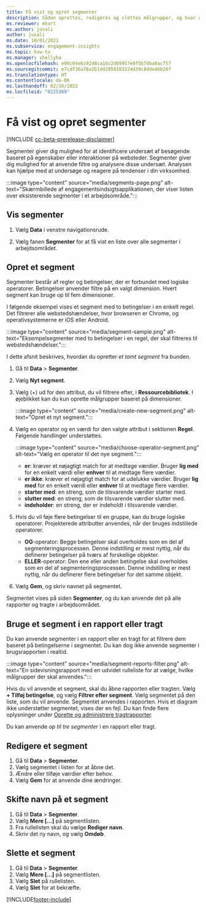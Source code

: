 ```yaml
---
title: Få vist og opret segmenter
description: Sådan oprettes, redigeres og slettes målgrupper, og hvor de skal bruges.
ms.reviewer: mhart
ms.author: jusali
author: jusali
ms.date: 10/01/2021
ms.subservice: engagement-insights
ms.topic: how-to
ms.manager: shellyha
ms.openlocfilehash: e99c04e6c92d8ca16c2d69957e0f5b7dba0ac757
ms.sourcegitcommit: e7cdf36a78a2b1dd2850183224d39c8dde46b26f
ms.translationtype: HT
ms.contentlocale: da-DK
ms.lasthandoff: 02/16/2022
ms.locfileid: "8225369"
---
```

# <a name="view-and-create-segments"></a>Få vist og opret segmenter

[!INCLUDE [cc-beta-prerelease-disclaimer](includes/cc-beta-prerelease-disclaimer.md)]

Segmenter giver dig mulighed for at identificere undersæt af besøgende baseret på egenskaber eller interaktioner på websteder. Segmenter giver dig mulighed for at anvende filtre og analysere disse undersæt. Analysen kan hjælpe med at undersøge og reagere på tendenser i din virksomhed. 

:::image type="content" source="media/segments-page.png" alt-text="Skærmbillede af engagementsindsigtsapplikationen, der viser listen over eksisterende segmenter i et arbejdsområde.":::

## <a name="view-segments"></a>Vis segmenter

1. Vælg **Data** i venstre navigationsrude. 

1. Vælg fanen **Segmenter** for at få vist en liste over alle segmenter i arbejdsområdet. 

## <a name="create-a-segment"></a>Opret et segment

Segmenter består af regler og betingelser, der er forbundet med logiske operatorer. Betingelser anvender filtre på en valgt dimension. Hvert segment kan bruge op til fem dimensioner.

I følgende eksempel vises et segment med to betingelser i en enkelt regel. Det filtrerer alle webstedshændelser, hvor browseren er Chrome, og operativsystemerne er iOS eller Android.

:::image type="content" source="media/segment-sample.png" alt-text="Eksempelsegmenter med to betingelser i en regel, der skal filtreres til webstedshændelser.":::

I dette afsnit beskrives, hvordan du opretter *et tomt segment* fra bunden.

1. Gå til **Data** > **Segmenter**.

1. Vælg **Nyt segment**.

1. Vælg (+) ud for den attribut, du vil filtrere efter, i **Ressourcebibliotek**. I øjeblikket kan du kun oprette målgrupper baseret på dimensioner.

   :::image type="content" source="media/create-new-segment.png" alt-text="Opret et nyt segment.":::

1. Vælg en operator og en værdi for den valgte attribut i sektionen **Regel**. Følgende handlinger understøttes.

   :::image type="content" source="media/choose-operator-segment.png" alt-text="Vælg en operator til det nye segment.":::

   - **er**: kræver et nøjagtigt match for at medtage værdier. Bruger **lig med** for en enkelt værdi eller **enhver** til at medtage flere værdier.
   - **er ikke**: kræver et nøjagtigt match for at udelukke værdier. Bruger **lig med** for en enkelt værdi eller **enhver** til at medtage flere værdier.
   - **starter med**: en streng, som de tilsvarende værdier starter med.
   - **slutter med**: en streng, som de tilsvarende værdier slutter med.
   - **indeholder**: en streng, der er indeholdt i tilsvarende værdier.

1. Hvis du vil føje flere betingelser til en gruppe, kan du bruge logiske operatorer. Projekterede attributter anvendes, når der bruges indstillede operatorer.
   - **OG**-operator: Begge betingelser skal overholdes som en del af segmenteringsprocessen. Denne indstilling er mest nyttig, når du definerer betingelser på tværs af forskellige objekter.
   - **ELLER**-operator: Den ene eller anden betingelse skal overholdes som en del af segmenteringsprocessen. Denne indstilling er mest nyttig, når du definerer flere betingelser for det samme objekt.

1. Vælg **Gem**, og skriv navnet på segmentet. 

Segmentet vises på siden **Segmenter**, og du kan anvende det på alle rapporter og tragte i arbejdsområdet.

## <a name="use-a-segment-in-a-report-or-funnel"></a>Bruge et segment i en rapport eller tragt

Du kan anvende segmenter i en rapport eller en tragt for at filtrere dem baseret på betingelserne i segmentet. Du kan dog ikke anvende segmenter i brugsrapporten i realtid.

:::image type="content" source="media/segment-reports-filter.png" alt-text="En sidevisningsrapport med en udvidet rulleliste for at vælge, hvilke målgrupper der skal anvendes.":::

Hvis du vil anvende et segment, skal du åbne rapporten eller tragten. Vælg **+ Tilføj betingelse**, og vælg **Filtrer efter segment**. Vælg segmentet på den liste, som du vil anvende. Segmentet anvendes i rapporten. Hvis et diagram ikke understøtter segmentet, vises der en fejl. Du kan finde flere oplysninger under [Oprette og administrere tragtrapporter](funnel-reports.md).
 
Du kan anvende *op til tre segmenter* i en rapport eller tragt.

## <a name="edit-a-segment"></a>Redigere et segment

1. Gå til **Data** > **Segmenter**.
1. Vælg segmentet i listen for at åbne det. 
1. Ændre eller tilføje værdier efter behov.
1. Vælg **Gem** for at anvende dine ændringer.

## <a name="change-the-name-of-a-segment"></a>Skifte navn på et segment

1. Gå til **Data** > **Segmenter**.
1. Vælg **Mere [...]** på segmentlisten. 
1. Fra rullelisten skal du vælge **Rediger navn**.
1. Skriv det ny navn, og vælg **Omdøb**.

## <a name="delete-a-segment"></a>Slette et segment

1. Gå til **Data** > **Segmenter**.
1. Vælg **Mere [...]** på segmentlisten. 
1. Vælg **Slet** på rullelisten.
1. Vælg **Slet** for at bekræfte.



[!INCLUDE[footer-include](../includes/footer-banner.md)]
